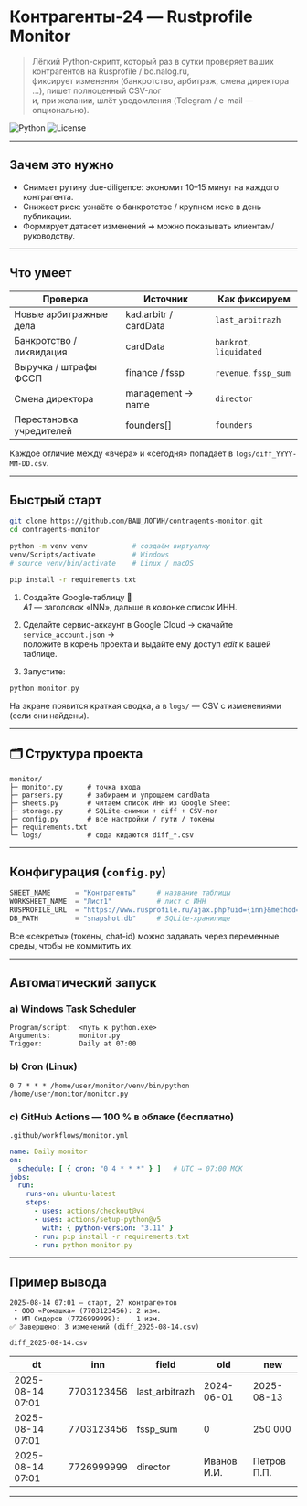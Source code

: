 # Контрагенты-24 — Rustprofile Monitor  

> Лёгкий Python-скрипт, который раз в сутки проверяет ваших контрагентов на Rusprofile / bo.nalog.ru,  
> фиксирует изменения (банкротство, арбитраж, смена директора …), пишет полноценный CSV-лог  
> и, при желании, шлёт уведомления (Telegram / e-mail — опционально).

![Python](https://img.shields.io/badge/Python-3.9%2B-blue?logo=python)
![License](https://img.shields.io/badge/License-MIT-green)

---

## Зачем это нужно

* Снимает рутину due-diligence: экономит 10–15 минут на каждого контрагента.  
* Снижает риск: узнаёте о банкротстве / крупном иске в день публикации.  
* Формирует датасет изменений ➜ можно показывать клиентам/руководству.  

---

## Что умеет

| Проверка | Источник | Как фиксируем |
|-------------|----------|--------------|
| Новые арбитражные дела | kad.arbitr / cardData | `last_arbitrazh` |
| Банкротство / ликвидация | cardData | `bankrot`, `liquidated` |
| Выручка / штрафы ФССП | finance / fssp | `revenue`, `fssp_sum` |
| Смена директора | management → name | `director` |
| Перестановка учредителей | founders[] | `founders` |

Каждое отличие между «вчера» и «сегодня» попадает в `logs/diff_YYYY-MM-DD.csv`.

---

## Быстрый старт

```bash
git clone https://github.com/ВАШ_ЛОГИН/contragents-monitor.git
cd contragents-monitor

python -m venv venv           # создаём виртуалку
venv/Scripts/activate         # Windows
# source venv/bin/activate    # Linux / macOS

pip install -r requirements.txt
```

1. Создайте Google-таблицу 📄  
   *A1* — заголовок «INN», дальше в колонке список ИНН.

2. Cделайте сервис-аккаунт в Google Cloud → скачайте `service_account.json` →  
   положите в корень проекта и выдайте ему доступ *edit* к вашей таблице.

3. Запустите:

```bash
python monitor.py
```

На экране появится краткая сводка, а в `logs/` — CSV с изменениями (если они найдены).  

---

## 🗂️ Структура проекта

```
monitor/
├─ monitor.py      # точка входа
├─ parsers.py      # забираем и упрощаем cardData
├─ sheets.py       # читаем список ИНН из Google Sheet
├─ storage.py      # SQLite-снимки + diff + CSV-лог
├─ config.py       # все настройки / пути / токены
├─ requirements.txt
└─ logs/           # сюда кидаются diff_*.csv
```

---

## Конфигурация (`config.py`)

```python
SHEET_NAME      = "Контрагенты"     # название таблицы
WORKSHEET_NAME  = "Лист1"           # лист c ИНН
RUSPROFILE_URL  = "https://www.rusprofile.ru/ajax.php?uid={inn}&method=card"
DB_PATH         = "snapshot.db"     # SQLite-хранилище
```

Все «секреты» (токены, chat-id) можно задавать через переменные среды, чтобы не коммитить их.

---

## Автоматический запуск

### a) Windows Task Scheduler  
```
Program/script:  <путь к python.exe>
Arguments:       monitor.py
Trigger:         Daily at 07:00
```

### b) Cron (Linux)
```cron
0 7 * * * /home/user/monitor/venv/bin/python /home/user/monitor/monitor.py
```

### c) GitHub Actions — 100 % в облаке (бесплатно)

`.github/workflows/monitor.yml`
```yaml
name: Daily monitor
on:
  schedule: [ { cron: "0 4 * * *" } ]   # UTC → 07:00 МСК
jobs:
  run:
    runs-on: ubuntu-latest
    steps:
      - uses: actions/checkout@v4
      - uses: actions/setup-python@v5
        with: { python-version: "3.11" }
      - run: pip install -r requirements.txt
      - run: python monitor.py
```

---

## Пример вывода

```
2025-08-14 07:01 — старт, 27 контрагентов
 • ООО «Ромашка» (7703123456): 2 изм.
 • ИП Сидоров (7726999999):    1 изм.
✅ Завершено: 3 изменений (diff_2025-08-14.csv)
```

`diff_2025-08-14.csv`

| dt | inn | field | old | new |
|----|-----|-------|-----|-----|
| 2025-08-14 07:01 | 7703123456 | last_arbitrazh | 2024-06-01 | 2025-08-13 |
| 2025-08-14 07:01 | 7703123456 | fssp_sum       | 0          | 250 000 |
| 2025-08-14 07:01 | 7726999999 | director       | Иванов И.И. | Петров П.П. |

---


